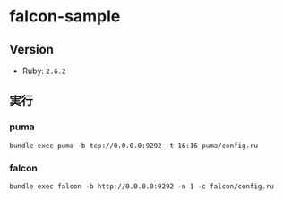 # falcon-sample

## Version

- Ruby: `2.6.2`

## 実行

### puma
```
bundle exec puma -b tcp://0.0.0.0:9292 -t 16:16 puma/config.ru
```

### falcon
```
bundle exec falcon -b http://0.0.0.0:9292 -n 1 -c falcon/config.ru
```

